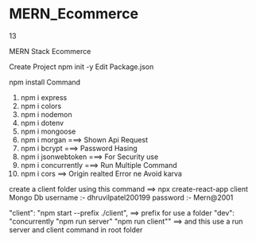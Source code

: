# MERN_Ecommerce

13

MERN Stack Ecommerce

Create Project npm init -y
Edit Package.json

npm install Command

1. npm i express
2. npm i colors
3. npm i nodemon
4. npm i dotenv
5. npm i mongoose
6. npm i morgan ===> Shown Api Request
7. npm i bcrypt ===> Password Hasing
8. npm i jsonwebtoken ===> For Security use
9. npm i concurrently ===> Run Multiple Command
10. npm i cors ==> Origin realted Error ne Avoid karva

create a client folder using this command ==> npx create-react-app client
Mongo Db
username :- dhruvilpatel200199
password :- Mern@2001

"client": "npm start --prefix ./client", ==> prefix for use a folder
"dev": "concurrently \"npm run server\" \"npm run client\"" ==> and this use a run server and client command in root folder
